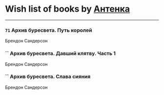# Wish list of books by [Антенка](https://plus.google.com/u/0/118158645037334943900/)
---

### `71` Архив буресвета. Путь королей
Брендон Сандерсон

### `` Архив буресвета. Давший клятву. Часть 1
Брендон Сандерсон

### `` Архив буресвета. Слава сияния
Брендон Сандерсон

